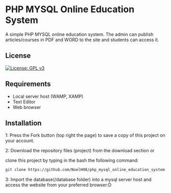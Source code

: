# PHP MYSQL Online Education System

A simple PHP MYSQL online education system. The admin can publish articles/courses in PDF and WORD to the site and students can access it.

## License
[![License: GPL v3](https://img.shields.io/badge/License-GPLv3-blue.svg)](https://www.gnu.org/licenses/gpl-3.0)

## Requirements
* Local server host (WAMP, XAMP)
* Text Editor
* Web browser

## Installation

1: Press the Fork button (top right the page) to save a copy of this project on your account.

2: Download the repository files (project) from the download section or 

clone this project by typing in the bash the following command:

```bash
git clone https://github.com/NoelH98/php_mysql_online_education_system.git
```
3: Import the database(/database folder) into a mysql server host  and access the website from your preferred browser:D

